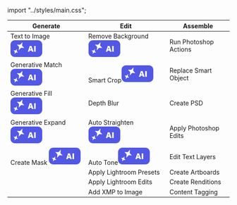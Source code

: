 import "../styles/main.css";

| Generate      | Edit                  | Assemble              |
| ----- | ------------------- | --------------------- |
| <div className="aiImages">Text to Image ![AI](./images/AI_icon.svg)</div>   | <div className="aiImages">Remove Background![AI](./images/AI_icon.svg)</div> | Run Photoshop Actions |
| <div className="aiImages">Generative Match ![AI images](./images/AI_icon.svg)</div>   | <div className="aiImages">Smart Crop![AI images](./images/AI_icon.svg)</div>        | Replace Smart Object  |
| <div className="aiImages">Generative Fill ![AI images](./images/AI_icon.svg)</div>    | Depth Blur                                                                           | Create PSD            |
| <div className="aiImages">Generative Expand  ![AI images](./images/AI_icon.svg)</div> | <div className="aiImages">Auto Straighten![AI images](./images/AI_icon.svg)</div>   | Apply Photoshop Edits |
| <div className="aiImages">Create Mask ![AI images](./images/AI_icon.svg)</div>                                                                        | <div className="aiImages">Auto Tone![AI images](./images/AI_icon.svg)</div>         | Edit Text Layers      |
|       | Apply Lightroom Presets                                                             | Create Artboards       |
|                                                                                        | Apply Lightroom Edits | Create Renditions |
| | Add XMP to Image                                                                     | Content Tagging                   |